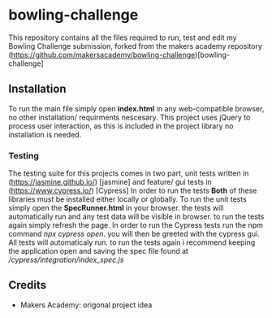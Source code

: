 # bowling-challenge

This repository contains all the files required to run, test and edit my Bowling Challenge submission, forked from the makers academy repository (https://github.com/makersacademy/bowling-challenge)[bowling-challenge]

## Installation

To run the main file simply open **index.html** in any web-compatible browser, no other installation/ requirments nescesary. This project uses jQuery to process user interaction, as this is included in the project library no installation is needed.

### Testing

The testing suite for this projects comes in two part, unit tests written in (https://jasmine.github.io/) [jasmine] and feature/ gui tests in (https://www.cypress.io/) [Cypress]
In order to run the tests **Both** of these libraries must be installed either locally or globally.
To run the unit tests simply open the **SpecRunner.html** in your browser. the tests will automatically run and any test data will be visible in browser. to run the tests again simply refresh the page.
In order to run the Cypress tests run the npm command *npx cypress open*. you will then be greeted with the cypress gui. All tests will automaticaly run. to run the tests again i recommend keeping the application open and saving the spec file found at */cypress/integration/index_spec.js*

## Credits

- Makers Academy: origonal project idea
